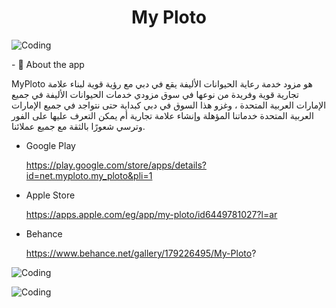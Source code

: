 <h1 align="center">My Ploto</h1>
<img align="center"  alt="Coding" src="https://github.com/Mostafa-jebriel/saves/blob/main/images/myploto_poster.png" /> 
</p></p> </p>
- 💬 About the app  </p> MyPloto هو مزود خدمة رعاية الحيوانات الأليفة يقع في دبي مع رؤية قوية لبناء علامة تجارية قوية وفريدة من نوعها في سوق مزودي خدمات الحيوانات الأليفة في جميع الإمارات العربية المتحدة ، وغزو هذا السوق في دبي كبداية حتى نتواجد في جميع الإمارات العربية المتحدة خدماتنا المؤهلة وإنشاء علامة تجارية أم يمكن التعرف عليها على الفور وترسي شعورًا بالثقة مع جميع عملائنا.
</p></p> </p>

* Google Play </p>https://play.google.com/store/apps/details?id=net.myploto.my_ploto&pli=1
</p>

* Apple Store </p>https://apps.apple.com/eg/app/my-ploto/id6449781027?l=ar
</p>

* Behance </p>https://www.behance.net/gallery/179226495/My-Ploto?
</p>

</p></p>
<img align="center"  alt="Coding" src="https://github.com/Mostafa-jebriel/saves/blob/main/images/myp1.png" /> 
</p></p>
<img align="center"  alt="Coding" src="https://github.com/Mostafa-jebriel/saves/blob/main/images/myp2.png" /> 

